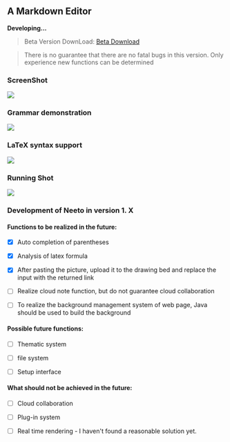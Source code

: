 ## A Markdown Editor

**Developing...**

> Beta Version DownLoad: [Beta Download]("https://pan.tanknee.cn/index.php?share/folder&user=1&sid=beiaxBjr")

> There is no guarantee that there are no fatal bugs in this version. Only experience new functions can be determined
### ScreenShot

<img src="https://img.tanknee.cn/blogpicbed/2020/01/202001103a1ef34bc448f.png"/>

### Grammar demonstration

<img src="https://img.tanknee.cn/blogpicbed/2020/01/202001101a30d18c5aba9.png"/>

### LaTeX syntax support

<img src="https://img.tanknee.cn/blogpicbed/2020/01/202001102b462e1b49196.png"/>

### Running Shot

<img src="https://img.tanknee.cn/blogpicbed/2020/01/202001166f58171ef1c23.gif"/>

### Development of Neeto in version 1. X

#### Functions to be realized in the future:

- [x] Auto completion of parentheses

- [x] Analysis of latex formula

- [x] After pasting the picture, upload it to the drawing bed and replace the input with the returned link

- [ ] Realize cloud note function, but do not guarantee cloud collaboration

- [ ] To realize the background management system of web page, Java should be used to build the background

#### Possible future functions:

- [ ] Thematic system

- [ ] file system

- [ ] Setup interface

#### What should not be achieved in the future:

- [ ] Cloud collaboration

- [ ] Plug-in system

- [ ] Real time rendering - I haven't found a reasonable solution yet.